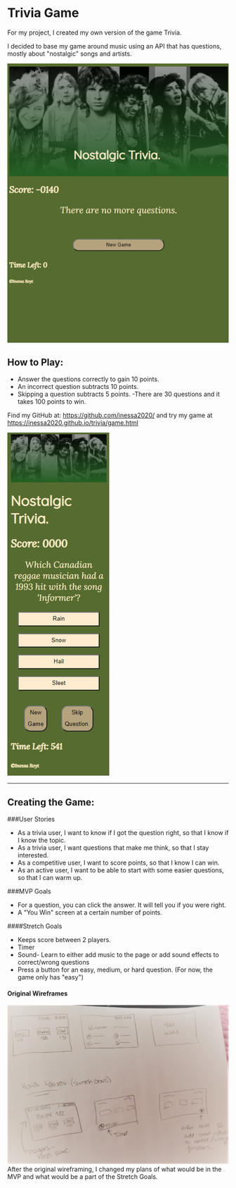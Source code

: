 # Trivia Game
For my project, I created my own version of the game Trivia. 

I decided to base my game around music using an API that has questions, mostly about "nostalgic" songs and artists. 

![](/screen.png)

## How to Play:
- Answer the questions correctly to gain 10 points.
- An incorrect question subtracts 10 points.
- Skipping a question subtracts 5 points.
-There are 30 questions and it takes 100 points to win.

Find my GitHub at: https://github.com/inessa2020/ and try my game at https://inessa2020.github.io/trivia/game.html

![](/screen2.png)

------------------
## Creating the Game:
###User Stories
- As a trivia user, I want to know if I got the question right, so that I know if I know the topic.
- As a trivia user, I want questions that make me think, so that I stay interested.
- As a competitive user, I want to score points, so that I know I can win.
- As an active user, I want to be able to start with some easier questions, so that I can warm up.

###MVP Goals
- For a question, you can click the answer. It will tell you if you were right.
- A "You Win" screen at a certain number of points.

####Stretch Goals
- Keeps score between 2 players.
- Timer
- Sound- Learn to either add music to the page or add sound effects to correct/wrong questions
- Press a button for an easy, medium, or hard question. (For now, the game only has "easy")

#### Original Wireframes
![](/20220304_182352.jpg)
After the original wireframing, I changed my plans of what would be in the MVP and what would be a part of the Stretch Goals.

